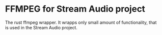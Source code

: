 # FFMPEG for Stream Audio project

The rust ffmpeg wrapper. It wrapps only small amount of functionality, that is used in the Stream Audio project.
